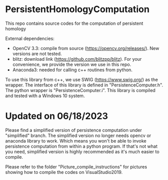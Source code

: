 # PersistentHomologyComputation
This repo contains source codes for the computation of persistent homology

External dependencies:
- OpenCV 3.3: compile from source (https://opencv.org/releases/). New versions are not tested.
- blitz: download link (https://github.com/blitzpp/blitz). For your convenience, we provide the version we use in this repo.
- Anaconda3: needed for calling c++ routines from python.

To use this library from c++, we use SWIG (https://www.swig.org/) as the wrapper. The interface of this library is defined in "PersistenceComputer.h". The python wrapper is "PersistenceComputer.i". This library is compiled and tested with a Windows 10 system.

# Updated on 06/18/2023
Please find a simplified version of persistence computation under "simplified" branch. The simplified version no longer needs opencv or anaconda library to work. Which means you won't be able to invoke persistence computation from within a python program. If that's not what you need, simplified version is highly recommended as it's much easier to compile.

Please refer to the folder "Picture_compile_instructions" for pictures showing how to compile the codes on VisualStudio2019.
